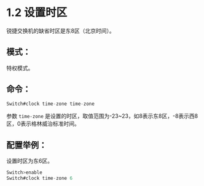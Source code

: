 # 1.2 设置时区

锐捷交换机的缺省时区是东8区（北京时间）。

## 模式：

特权模式。

## 命令：

```java
Switch#clock time-zone time-zone
```

参数 `time-zone` 是设置的时区，取值范围为-23~23，如8表示东8区，-8表示西8区，0表示格林威治标准时间。

## 配置举例：

设置时区为东6区。

```java
Switch>enable
Switch#clock time-zone 6
```

